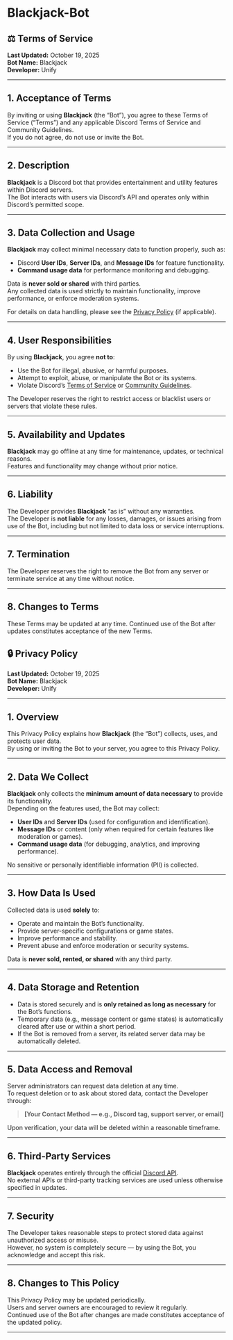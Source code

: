 # Blackjack-Bot
## ⚖️ Terms of Service

**Last Updated:** October 19, 2025  
**Bot Name:** Blackjack  
**Developer:** Unify  

---

## 1. Acceptance of Terms
By inviting or using **Blackjack** (the “Bot”), you agree to these Terms of Service (“Terms”) and any applicable Discord Terms of Service and Community Guidelines.  
If you do not agree, do not use or invite the Bot.

---

## 2. Description
**Blackjack** is a Discord bot that provides entertainment and utility features within Discord servers.  
The Bot interacts with users via Discord’s API and operates only within Discord’s permitted scope.

---

## 3. Data Collection and Usage
**Blackjack** may collect minimal necessary data to function properly, such as:

- Discord **User IDs**, **Server IDs**, and **Message IDs** for feature functionality.  
- **Command usage data** for performance monitoring and debugging.

Data is **never sold or shared** with third parties.  
Any collected data is used strictly to maintain functionality, improve performance, or enforce moderation systems.

For details on data handling, please see the [Privacy Policy](#) (if applicable).

---

## 4. User Responsibilities
By using **Blackjack**, you agree **not to**:

- Use the Bot for illegal, abusive, or harmful purposes.  
- Attempt to exploit, abuse, or manipulate the Bot or its systems.  
- Violate Discord’s [Terms of Service](https://discord.com/terms) or [Community Guidelines](https://discord.com/guidelines).

The Developer reserves the right to restrict access or blacklist users or servers that violate these rules.

---

## 5. Availability and Updates
**Blackjack** may go offline at any time for maintenance, updates, or technical reasons.  
Features and functionality may change without prior notice.

---

## 6. Liability
The Developer provides **Blackjack** “as is” without any warranties.  
The Developer is **not liable** for any losses, damages, or issues arising from use of the Bot, including but not limited to data loss or service interruptions.

---

## 7. Termination
The Developer reserves the right to remove the Bot from any server or terminate service at any time without notice.

---

## 8. Changes to Terms
These Terms may be updated at any time. Continued use of the Bot after updates constitutes acceptance of the new Terms.



## 🔒 Privacy Policy

**Last Updated:** October 19, 2025  
**Bot Name:** Blackjack  
**Developer:** Unify 

---

## 1. Overview
This Privacy Policy explains how **Blackjack** (the “Bot”) collects, uses, and protects user data.  
By using or inviting the Bot to your server, you agree to this Privacy Policy.

---

## 2. Data We Collect
**Blackjack** only collects the **minimum amount of data necessary** to provide its functionality.  
Depending on the features used, the Bot may collect:

- **User IDs** and **Server IDs** (used for configuration and identification).  
- **Message IDs** or content (only when required for certain features like moderation or games).  
- **Command usage data** (for debugging, analytics, and improving performance).

No sensitive or personally identifiable information (PII) is collected.

---

## 3. How Data Is Used
Collected data is used **solely** to:

- Operate and maintain the Bot’s functionality.  
- Provide server-specific configurations or game states.  
- Improve performance and stability.  
- Prevent abuse and enforce moderation or security systems.

Data is **never sold, rented, or shared** with any third party.

---

## 4. Data Storage and Retention
- Data is stored securely and is **only retained as long as necessary** for the Bot’s functions.  
- Temporary data (e.g., message content or game states) is automatically cleared after use or within a short period.  
- If the Bot is removed from a server, its related server data may be automatically deleted.

---

## 5. Data Access and Removal
Server administrators can request data deletion at any time.  
To request deletion or to ask about stored data, contact the Developer through:

> **[Your Contact Method — e.g., Discord tag, support server, or email]**

Upon verification, your data will be deleted within a reasonable timeframe.

---

## 6. Third-Party Services
**Blackjack** operates entirely through the official [Discord API](https://discord.com/developers/docs/intro).  
No external APIs or third-party tracking services are used unless otherwise specified in updates.

---

## 7. Security
The Developer takes reasonable steps to protect stored data against unauthorized access or misuse.  
However, no system is completely secure — by using the Bot, you acknowledge and accept this risk.

---

## 8. Changes to This Policy
This Privacy Policy may be updated periodically.  
Users and server owners are encouraged to review it regularly.  
Continued use of the Bot after changes are made constitutes acceptance of the updated policy.

---
